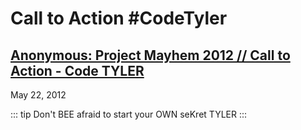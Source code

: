 # Call to Action #CodeTyler

## [Anonymous: Project Mayhem 2012 // Call to Action - Code TYLER](https://pastebin.com/SS467cim)
May 22, 2012

::: tip
Don't BEE afraid to start your OWN seKret TYLER
:::
